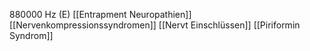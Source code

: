 880000 Hz (E)
[[Entrapment Neuropathien]]
[[Nervenkompressionssyndromen]]
[[Nervt Einschlüssen]]
[[Piriformin Syndrom]]